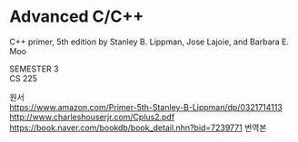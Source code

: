 # Advanced C/C++
C++ primer, 5th edition
by Stanley B. Lippman, Jose Lajoie, and Barbara E. Moo

SEMESTER 3<br>
CS 225

원서<br>
https://www.amazon.com/Primer-5th-Stanley-B-Lippman/dp/0321714113<br>
http://www.charleshouserjr.com/Cplus2.pdf<br>
https://book.naver.com/bookdb/book_detail.nhn?bid=7239771 번역본
